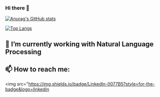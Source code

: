 ### Hi there 👋

[![Anurag's GitHub stats](https://github-readme-stats.vercel.app/api?username=NothingMuch10)](https://github.com/anuraghazra/github-readme-stats)

[![Top Langs](https://github-readme-stats.vercel.app/api/top-langs/?username=NothingMuch10&layout=compact)](https://github.com/anuraghazra/github-readme-stats)

## 🌱 I’m currently working with Natural Language Processing
## 📫 How to reach me: 
<img src="https://img.shields.io/badge/LinkedIn-0077B5?style=for-the-badge&logo=linkedin
